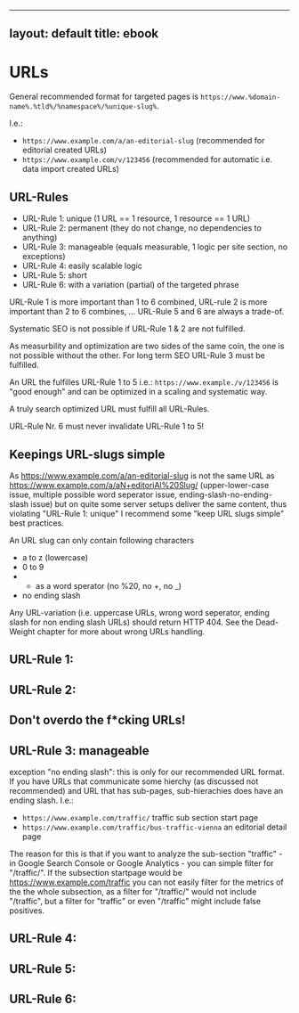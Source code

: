 
---
layout: default
title: ebook
---

# URLs

General recommended format for targeted pages is `https://www.%domain-name%.%tld%/%namespace%/%unique-slug%`.

I.e.:

* `https://www.example.com/a/an-editorial-slug` (recommended for editorial created URLs)
* `https://www.example.com/v/123456` (recommended for automatic i.e. data import created URLs)

## URL-Rules

* URL-Rule 1: unique (1 URL == 1 resource, 1 resource == 1 URL)
* URL-Rule 2: permanent (they do not change, no dependencies to anything)
* URL-Rule 3: manageable (equals measurable, 1 logic per site section, no exceptions)
* URL-Rule 4: easily scalable logic
* URL-Rule 5: short
* URL-Rule 6: with a variation (partial) of the targeted phrase 

URL-Rule 1 is more important than 1 to 6 combined, URL-rule 2 is more important than 2 to 6 combines, … URL-Rule 5 and 6 are always a trade-of.

Systematic SEO is not possible if URL-Rule 1 & 2 are not fulfilled.

As measurbility and optimization are two sides of the same coin, the one is not possible without the other. For long term SEO URL-Rule 3 must be fulfilled. 

An URL the fulfilles URL-Rule 1 to 5 i.e.: `https://www.example./v/123456` is "good enough" and can be optimized in a scaling and systematic way. 

A truly search optimized URL must fulfill all URL-Rules.

URL-Rule Nr. 6 must never invalidate URL-Rule 1 to 5!

## Keepings URL-slugs simple

As https://www.example.com/a/an-editorial-slug is not the same URL as https://www.example.com/a/aN+editoriAl%20Slug/ (upper-lower-case issue, multiple possible word seperator issue, ending-slash-no-ending-slash issue) but on quite some server setups deliver the same content, thus violating "URL-Rule 1: unique" I recommend some "keep URL slugs simple" best practices.

An URL slug can only contain following characters

 * a to z (lowercase)
 * 0 to 9
 * - as a word sperator (no %20, no +, no _) 
 * no ending slash 
 
 Any URL-variation (i.e. uppercase URLs, wrong word seperator, ending slash for non ending slash URLs) should return HTTP 404.  See the Dead-Weight chapter for more about wrong URLs handling. 
 
## URL-Rule 1:

## URL-Rule 2:

## Don't overdo the f\*cking URLs!

## URL-Rule 3: manageable  

exception "no ending slash": this is only for our recommended URL format. If you have URLs that communicate some hierchy (as discussed not recommended) and URL that has sub-pages, sub-hierachies does have an ending slash. I.e.: 


* `https://www.example.com/traffic/` traffic sub section start page
* `https://www.example.com/traffic/bus-traffic-vienna` an editorial detail page

The reason for this is that if you want to analyze the sub-section "traffic" - in Google Search Console or Google Analytics - you can simple filter for "/traffic/". If the subsection startpage would be https://www.example.com/traffic you can not easily filter for the metrics of the the whole subsection, as a filter for "/traffic/" would not include "/traffic", but a filter for "traffic" or even "/traffic" might include false positives.

## URL-Rule 4:

## URL-Rule 5:

## URL-Rule 6:
